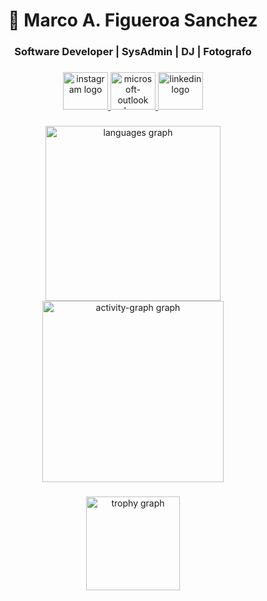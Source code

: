 <h1 align="center"> Marco A. Figueroa Sanchez</h1>

###

<h3 align="center">Software Developer | SysAdmin | DJ | Fotografo</h3>

###

<div align="center">
  <a href="https://www.instagram.com/marcoo.f23" target="_blank">
    <img src="https://raw.githubusercontent.com/maurodesouza/profile-readme-generator/master/src/assets/icons/social/instagram/default.svg" width="72" height="60" alt="instagram logo"  />
  </a>
  <a href="mailto:marco_figueroa23@outlook.cl" target="_blank">
    <img src="https://raw.githubusercontent.com/maurodesouza/profile-readme-generator/master/src/assets/icons/social/microsoft-outlook/default.svg" width="72" height="60" alt="microsoft-outlook logo"  />
  </a>
  <a href="https://www.linkedin.com/in/mfigueroa23" target="_blank">
    <img src="https://raw.githubusercontent.com/maurodesouza/profile-readme-generator/master/src/assets/icons/social/linkedin/default.svg" width="72" height="60" alt="linkedin logo"  />
  </a>
</div>

###

<div align="center">
  <img src="https://github-readme-stats.vercel.app/api/top-langs?username=CiscoFsociety23&locale=en&hide_title=false&layout=compact&card_width=320&langs_count=100&theme=merko&hide_border=true&order=2" height="280" alt="languages graph"  />
  <img src="https://github-readme-activity-graph.vercel.app/graph?username=CiscoFsociety23&radius=20&theme=react&area=true&order=5&hide_title=true&hide_border=true" height="290" alt="activity-graph graph"  />
</div>

###

<div align="center">
  <img src="https://github-profile-trophy.vercel.app?username=CiscoFsociety23&theme=monokai&column=-1&row=1&margin-w=8&margin-h=8&no-bg=false&no-frame=false&order=4" height="150" alt="trophy graph"  />
</div>

###